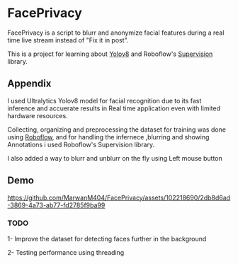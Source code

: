 # FacePrivacy

FacePrivacy is a script to blurr and anonymize facial features during a real time live stream instead of "Fix it in post".

This is a project for learning about [Yolov8](https://docs.ultralytics.com/modes/) and Roboflow's [Supervision](https://supervision.roboflow.com/latest/) library.




## Appendix

I used Ultralytics Yolov8 model for facial recognition due to its fast inference and accuerate results in Real time application even with limited hardware resources.

Collecting, organizing and preprocessing the dataset for training was done using [Roboflow](https://roboflow.com), and for handling the infernece ,blurring and showing Annotations i used Roboflow's Supervision library.

I also added a way to blurr and unblurr on the fly using Left mouse button




## Demo
https://github.com/MarwanM404/FacePrivacy/assets/102218690/2db8d6ad-3869-4a73-ab77-fd2785f9ba99

### TODO
1- Improve the dataset for detecting faces further in the background

2- Testing performance using threading
